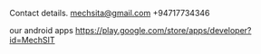 Contact details. 
mechsita@gmail.com
+94717734346

our android apps
https://play.google.com/store/apps/developer?id=MechSIT
